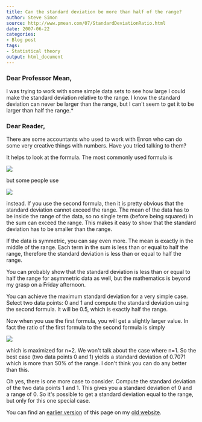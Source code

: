 ```yaml
---
title: Can the standard deviation be more than half of the range?
author: Steve Simon
source: http://www.pmean.com/07/StandardDeviationRatio.html
date: 2007-06-22
categories:
- Blog post
tags:
- Statistical theory
output: html_document
---
```


### Dear Professor Mean,

I was trying to work with some simple data sets to see how large I could make the standard deviation relative to the range. I know the standard deviation can never be larger than the range, but I can't seem to get it to be larger than half the range.*

### Dear Reader,

There are some accountants who used to work with Enron who can do some very creative things with numbers. Have you tried talking to them?

It helps to look at the formula. The most commonly used formula is

![](http://www.pmean.com/new-images/07/StandardDeviationRatio01.gif)

but some people use

![](http://www.pmean.com/new-images/07/StandardDeviationRatio02.gif)

instead. If you use the second formula, then it is pretty obvious that the standard deviation cannot exceed the range. The mean of the data has to be inside the range of the data, so no single term (before being squared) in the sum can exceed the range. This makes it easy to show that the standard deviation has to be smaller than the range.

If the data is symmetric, you can say even more. The mean is exactly in the middle of the range. Each term in the sum is less than or equal to half the range, therefore the standard deviation is less than or equal to half the range.

You can probably show that the standard deviation is less than or equal to half the range for asymmetric data as well, but the mathematics is beyond my grasp on a Friday afternoon.

You can achieve the maximum standard deviation for a very simple case. Select two data points: 0 and 1 and compute the standard deviation using the second formula. It will be 0.5, which is exactly half the range.

Now when you use the first formula, you will get a slightly larger value. In fact the ratio of the first formula to the second formula is simply

![](http://www.pmean.com/new-images/07/StandardDeviationRatio03.gif)

which is maximized for n=2. We won't talk about the case where n=1. So the best case (two data points 0 and 1) yields a standard deviation of 0.7071 which is more than 50% of the range. I don't think you can do any better than this.

Oh yes, there is one more case to consider. Compute the standard deviation of the two data points 1 and 1. This gives you a standard deviation of 0 and a range of 0. So it's possible to get a standard deviation equal to the range, but only for this one special case.

You can find an [earlier version][sim1] of this page on my [old website][sim2].

[sim1]: http://www.pmean.com/07/StandardDeviationRatio.html
[sim2]: http://www.pmean.com